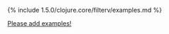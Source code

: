 {% include 1.5.0/clojure.core/filterv/examples.md %}

[Please add examples!](https://github.com/arrdem/grimoire/edit/master/_includes/1.6.0/clojure.core/filterv/examples.md)
